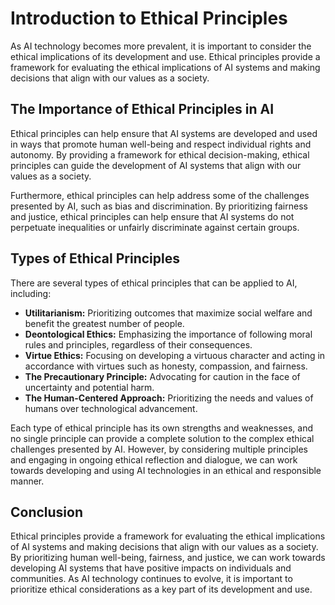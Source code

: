 Introduction to Ethical Principles
================================================================================

As AI technology becomes more prevalent, it is important to consider the ethical implications of its development and use. Ethical principles provide a framework for evaluating the ethical implications of AI systems and making decisions that align with our values as a society.

The Importance of Ethical Principles in AI
------------------------------------------

Ethical principles can help ensure that AI systems are developed and used in ways that promote human well-being and respect individual rights and autonomy. By providing a framework for ethical decision-making, ethical principles can guide the development of AI systems that align with our values as a society.

Furthermore, ethical principles can help address some of the challenges presented by AI, such as bias and discrimination. By prioritizing fairness and justice, ethical principles can help ensure that AI systems do not perpetuate inequalities or unfairly discriminate against certain groups.

Types of Ethical Principles
---------------------------

There are several types of ethical principles that can be applied to AI, including:

* **Utilitarianism:** Prioritizing outcomes that maximize social welfare and benefit the greatest number of people.
* **Deontological Ethics:** Emphasizing the importance of following moral rules and principles, regardless of their consequences.
* **Virtue Ethics:** Focusing on developing a virtuous character and acting in accordance with virtues such as honesty, compassion, and fairness.
* **The Precautionary Principle:** Advocating for caution in the face of uncertainty and potential harm.
* **The Human-Centered Approach:** Prioritizing the needs and values of humans over technological advancement.

Each type of ethical principle has its own strengths and weaknesses, and no single principle can provide a complete solution to the complex ethical challenges presented by AI. However, by considering multiple principles and engaging in ongoing ethical reflection and dialogue, we can work towards developing and using AI technologies in an ethical and responsible manner.

Conclusion
----------

Ethical principles provide a framework for evaluating the ethical implications of AI systems and making decisions that align with our values as a society. By prioritizing human well-being, fairness, and justice, we can work towards developing AI systems that have positive impacts on individuals and communities. As AI technology continues to evolve, it is important to prioritize ethical considerations as a key part of its development and use.



